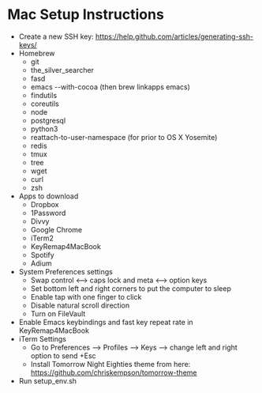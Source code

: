 Mac Setup Instructions
========
- Create a new SSH key: https://help.github.com/articles/generating-ssh-keys/
- Homebrew
  * git
  * the_silver_searcher
  * fasd
  * emacs --with-cocoa (then brew linkapps emacs)
  * findutils
  * coreutils
  * node
  * postgresql
  * python3
  * reattach-to-user-namespace (for prior to OS X Yosemite)
  * redis
  * tmux
  * tree
  * wget
  * curl
  * zsh
- Apps to download
  * Dropbox
  * 1Password
  * Divvy
  * Google Chrome
  * iTerm2
  * KeyRemap4MacBook
  * Spotify
  * Adium
- System Preferences settings
  * Swap control <--> caps lock and meta <--> option keys
  * Set bottom left and right corners to put the computer to sleep
  * Enable tap with one finger to click
  * Disable natural scroll direction
  * Turn on FileVault
- Enable Emacs keybindings and fast key repeat rate in KeyRemap4MacBook
- iTerm Settings
  * Go to Preferences --> Profiles --> Keys --> change left and right option to send +Esc
  * Install Tomorrow Night Eighties theme from here: https://github.com/chriskempson/tomorrow-theme
- Run setup_env.sh
